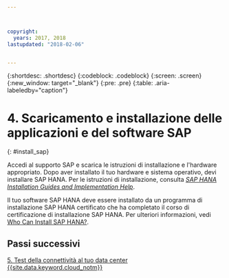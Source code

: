 ```yaml
---



copyright:
  years: 2017, 2018
lastupdated: "2018-02-06"


---
```


{:shortdesc: .shortdesc}
{:codeblock: .codeblock}
{:screen: .screen}
{:new_window: target="_blank"}
{:pre: .pre}
{:table: .aria-labeledby="caption"}

# 4. Scaricamento e installazione delle applicazioni e del software SAP 
{: #install_sap}

Accedi al supporto SAP e scarica le istruzioni di installazione e l'hardware appropriato. Dopo aver installato il tuo hardware e sistema operativo, devi installare SAP HANA. Per le istruzioni di installazione, consulta [*SAP HANA Installation Guides and Implementation Help*](https://www.sap.com/products/hana/implementation/resources.html).

Il tuo software SAP HANA deve essere installato da un programma di installazione SAP HANA certificato che ha completato il corso di certificazione di installazione SAP HANA. Per ulteriori informazioni, vedi [Who Can Install SAP HANA?](http://www.saphanacentral.com/p/who-can-install-sap-hana.html).

## Passi successivi

  [5. Test della connettività al tuo data center {{site.data.keyword.cloud_notm}}](/docs/infrastructure/sap-hana/hana-testing-connectivity.html)
